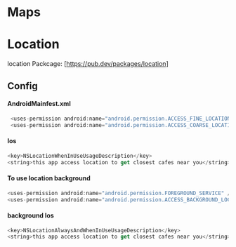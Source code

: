 # Maps

# Location
location Packcage: [https://pub.dev/packages/location]
## Config
#### AndroidMainfest.xml
```java 
 <uses-permission android:name="android.permission.ACCESS_FINE_LOCATION" />
 <uses-permission android:name="android.permission.ACCESS_COARSE_LOCATION" />
```
#### Ios
```swift
<key>NSLocationWhenInUseUsageDescription</key>
<string>this app access location to get closest cafes near you</string>
```

#### To use location background  
```java
<uses-permission android:name="android.permission.FOREGROUND_SERVICE" />
<uses-permission android:name="android.permission.ACCESS_BACKGROUND_LOCATION"/>
```
#### background Ios
```swift
<key>NSLocationAlwaysAndWhenInUseUsageDescription</key>
<string>this app access location to get closest cafes near you</string>
```


